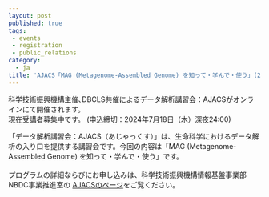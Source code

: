 ```yaml
---
layout: post
published: true
tags:
 - events
 - registration
 - public_relations
category:
  - ja
title: 'AJACS「MAG (Metagenome-Assembled Genome) を知って・学んで・使う」(2024年7月25日・オンライン) の受講者募集中です'
---
```

科学技術振興機構主催､DBCLS共催によるデータ解析講習会：AJACSがオンラインにて開催されます。 <br />
現在受講者募集中です。 (申込締切：2024年7月18日（木）深夜24:00)  <br />

「データ解析講習会：AJACS（あじゃっくす）」は、生命科学におけるデータ解析の入り口を提供する講習会です。今回の内容は「MAG (Metagenome-Assembled Genome) を知って・学んで・使う」です。<br />
<br />
プログラムの詳細ならびにお申し込みは、科学技術振興機構情報基盤事業部NBDC事業推進室の [AJACSのページ](https://biosciencedbc.jp/event/ajacs/ajacs2024-07-25-MAG.html)をご覧ください。
